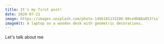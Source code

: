 ```yaml
---
title: It's my first post!
date: 2020-07-21
image: https://images.unsplash.com/photo-1496181133206-80ce9b88a853?ixlib=rb-1.2.1&ixid=eyJhcHBfaWQiOjEyMDd9&auto=format&fit=crop&w=2102&q=80
imageAlt: A laptop on a wooden desk with geometric decorations.
---
```


Let's talk about me